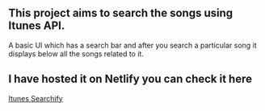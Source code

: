 ## This project aims to search the songs using Itunes API.

A basic UI which has a search bar  and after you search a particular song it displays below all the songs related to it.

## I have hosted it on Netlify you can check it here 

[Itunes Searchify](https://itunesearchify.netlify.app/)
